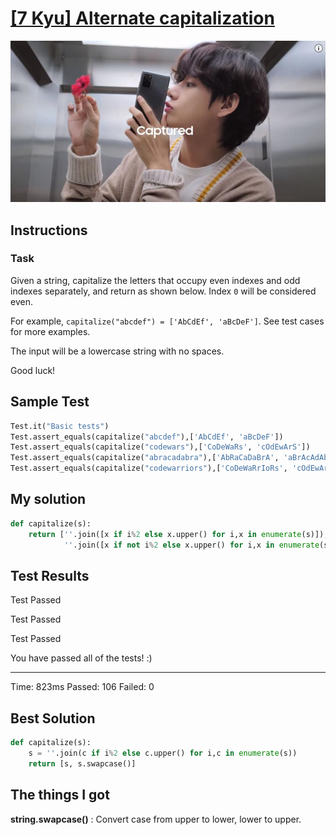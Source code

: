 # [[7 Kyu] Alternate capitalization](https://www.codewars.com/kata/59cfc000aeb2844d16000075/train/python)

![image](./Problem.png)


## Instructions

### Task

Given a string, capitalize the letters that occupy even indexes and odd indexes separately, and return as shown below. Index `0` will be considered even.

For example, `capitalize("abcdef") = ['AbCdEf', 'aBcDeF']`. See test cases for more examples.

The input will be a lowercase string with no spaces.

Good luck!



## Sample Test

```python
Test.it("Basic tests")
Test.assert_equals(capitalize("abcdef"),['AbCdEf', 'aBcDeF'])
Test.assert_equals(capitalize("codewars"),['CoDeWaRs', 'cOdEwArS'])
Test.assert_equals(capitalize("abracadabra"),['AbRaCaDaBrA', 'aBrAcAdAbRa'])
Test.assert_equals(capitalize("codewarriors"),['CoDeWaRrIoRs', 'cOdEwArRiOrS'])
```



## My solution

```python
def capitalize(s):
    return [''.join([x if i%2 else x.upper() for i,x in enumerate(s)]),
            ''.join([x if not i%2 else x.upper() for i,x in enumerate(s)])]
```



## Test Results

Test Passed

Test Passed

Test Passed

You have passed all of the tests! :)

---------

Time: 823ms Passed: 106 Failed: 0



## Best Solution

```python
def capitalize(s):
    s = ''.join(c if i%2 else c.upper() for i,c in enumerate(s))
    return [s, s.swapcase()]
```



## The things I got

**string.swapcase()** : Convert case from upper to lower, lower to upper.